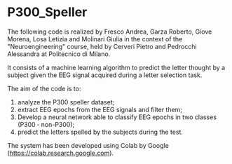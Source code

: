 # P300_Speller
The following code is realized by Fresco Andrea, Garza Roberto, Giove Morena, Losa Letizia and Molinari Giulia in the context of the "Neuroengineering" course, held by Cerveri Pietro and Pedrocchi Alessandra at Politecnico di Milano.

It consists of a machine learning algorithm to predict the letter thought by a subject given the EEG signal acquired during a letter selection task.

The aim of the code is to:
1) analyze the P300 speller dataset; 
2) extract EEG epochs from the EEG signals and filter them; 
3) Develop a neural network able to classify EEG epochs in two classes (P300 ‐ non-P300); 
4) predict the letters spelled by the subjects during the test. 

The system has been developed using Colab by Google (https://colab.research.google.com).
